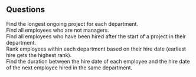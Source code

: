## Questions  

Find the longest ongoing project for each department.    
Find all employees who are not managers.  
Find all employees who have been hired after the start of a project in their department.  
Rank employees within each department based on their hire date (earliest hire gets the highest rank).  
Find the duration between the hire date of each employee and the hire date of the next employee hired in the same department.  

